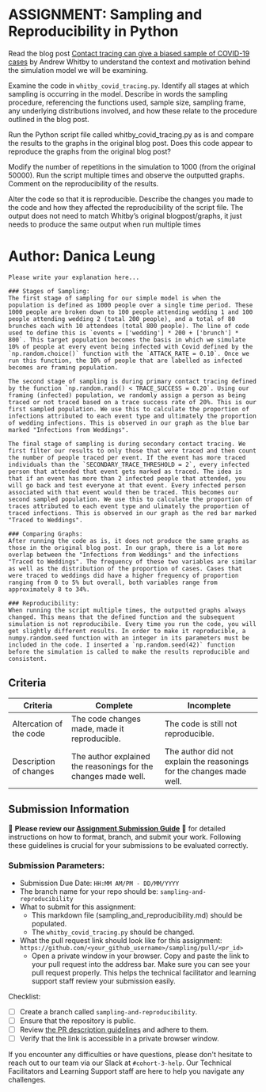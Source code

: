 # ASSIGNMENT: Sampling and Reproducibility in Python

Read the blog post [Contact tracing can give a biased sample of COVID-19 cases](https://andrewwhitby.com/2020/11/24/contact-tracing-biased/) by Andrew Whitby to understand the context and motivation behind the simulation model we will be examining.

Examine the code in `whitby_covid_tracing.py`. Identify all stages at which sampling is occurring in the model. Describe in words the sampling procedure, referencing the functions used, sample size, sampling frame, any underlying distributions involved, and how these relate to the procedure outlined in the blog post.

Run the Python script file called whitby_covid_tracing.py as is and compare the results to the graphs in the original blog post. Does this code appear to reproduce the graphs from the original blog post?

Modify the number of repetitions in the simulation to 1000 (from the original 50000). Run the script multiple times and observe the outputted graphs. Comment on the reproducibility of the results.

Alter the code so that it is reproducible. Describe the changes you made to the code and how they affected the reproducibility of the script file. The output does not need to match Whitby’s original blogpost/graphs, it just needs to produce the same output when run multiple times

# Author: Danica Leung

```
Please write your explanation here...

### Stages of Sampling:
The first stage of sampling for our simple model is when the population is defined as 1000 people over a single time period. These 1000 people are broken down to 100 people attending wedding 1 and 100 people attending wedding 2 (total 200 people), and a total of 80 brunches each with 10 attendees (total 800 people). The line of code used to define this is `events = ['wedding'] * 200 + ['brunch'] * 800`. This target population becomes the basis in which we simulate 10% of people at every event being infected with Covid defined by the `np.random.choice()` function with the `ATTACK_RATE = 0.10`. Once we run this function, the 10% of people that are labelled as infected becomes are framing population.

The second stage of sampling is during primary contact tracing defined by the function `np.random.rand() < TRACE_SUCCESS = 0.20`. Using our framing (infected) population, we randomly assign a person as being traced or not traced based on a trace success rate of 20%. This is our first sampled population. We use this to calculate the proportion of infections attributed to each event type and ultimately the proportion of wedding infections. This is observed in our graph as the blue bar marked "Infections from Weddings".

The final stage of sampling is during secondary contact tracing. We first filter our results to only those that were traced and then count the number of people traced per event. If the event has more traced individuals than the `SECONDARY_TRACE_THRESHOLD = 2`, every infected person that attended that event gets marked as traced. The idea is that if an event has more than 2 infected people that attended, you will go back and test everyone at that event. Every infected person associated with that event would then be traced. This becomes our second sampled population. We use this to calculate the proportion of traces attributed to each event type and ulimately the proportion of traced infections. This is observed in our graph as the red bar marked "Traced to Weddings".

### Comparing Graphs:
After running the code as is, it does not produce the same graphs as those in the original blog post. In our graph, there is a lot more overlap between the "Infections from Weddings" and the infections "Traced to Weddings". The frequency of these two variables are similar as well as the distribution of the proportion of cases. Cases that were traced to weddings did have a higher frequency of proportion ranging from 0 to 5% but overall, both variables range from approximately 8 to 34%. 

### Reproducibility:
When running the script multiple times, the outputted graphs always changed. This means that the defined function and the subsequent simulation is not reproducibile. Every time you run the code, you will get slightly different results. In order to make it reproducible, a numpy.random.seed function with an integer in its parameters must be included in the code. I inserted a `np.random.seed(42)` function before the simulation is called to make the results reproducible and consistent.

```


## Criteria

|Criteria|Complete|Incomplete|
|--------|----|----|
|Altercation of the code|The code changes made, made it reproducible.|The code is still not reproducible.|
|Description of changes|The author explained the reasonings for the changes made well.|The author did not explain the reasonings for the changes made well.|

## Submission Information

🚨 **Please review our [Assignment Submission Guide](https://github.com/UofT-DSI/onboarding/blob/main/onboarding_documents/submissions.md)** 🚨 for detailed instructions on how to format, branch, and submit your work. Following these guidelines is crucial for your submissions to be evaluated correctly.

### Submission Parameters:
* Submission Due Date: `HH:MM AM/PM - DD/MM/YYYY`
* The branch name for your repo should be: `sampling-and-reproducibility`
* What to submit for this assignment:
    * This markdown file (sampling_and_reproducibility.md) should be populated.
    * The `whitby_covid_tracing.py` should be changed.
* What the pull request link should look like for this assignment: `https://github.com/<your_github_username>/sampling/pull/<pr_id>`
    * Open a private window in your browser. Copy and paste the link to your pull request into the address bar. Make sure you can see your pull request properly. This helps the technical facilitator and learning support staff review your submission easily.

Checklist:
- [ ] Create a branch called `sampling-and-reproducibility`.
- [ ] Ensure that the repository is public.
- [ ] Review [the PR description guidelines](https://github.com/UofT-DSI/onboarding/blob/main/onboarding_documents/submissions.md#guidelines-for-pull-request-descriptions) and adhere to them.
- [ ] Verify that the link is accessible in a private browser window.

If you encounter any difficulties or have questions, please don't hesitate to reach out to our team via our Slack at `#cohort-3-help`. Our Technical Facilitators and Learning Support staff are here to help you navigate any challenges.
